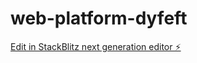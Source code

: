 # web-platform-dyfeft

[Edit in StackBlitz next generation editor ⚡️](https://stackblitz.com/~/github.com/CockieMond/web-platform-dyfeft)
